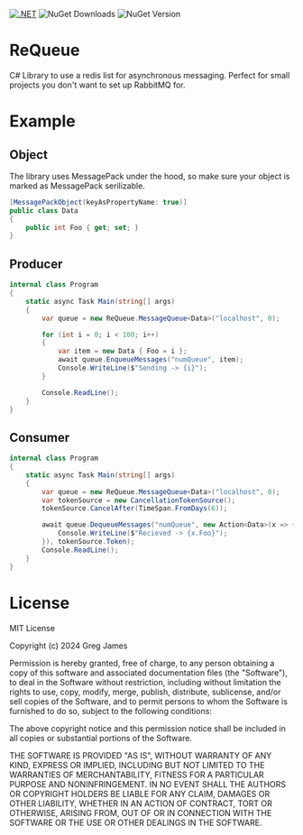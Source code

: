 [![.NET](https://github.com/gregyjames/ReQueue/actions/workflows/dotnet.yml/badge.svg)](https://github.com/gregyjames/ReQueue/actions/workflows/dotnet.yml)
![NuGet Downloads](https://img.shields.io/nuget/dt/ReQueue)
![NuGet Version](https://img.shields.io/nuget/v/ReQueue)

# ReQueue
C# Library to use a redis list for asynchronous messaging. Perfect for small projects you don't want to set up RabbitMQ for.

# Example
## Object 
The library uses MessagePack under the hood, so make sure your object is marked as MessagePack serilizable. 
```csharp
[MessagePackObject(keyAsPropertyName: true)]
public class Data
{
    public int Foo { get; set; }
}
```

## Producer
```csharp
internal class Program
{
    static async Task Main(string[] args)
    {
        var queue = new ReQueue.MessageQueue<Data>("localhost", 0);

        for (int i = 0; i < 100; i++)
        {
            var item = new Data { Foo = i };
            await queue.EnqueueMessages("numQueue", item);
            Console.WriteLine($"Sending -> {i}");
        }

        Console.ReadLine();
    }
}
```

## Consumer
```csharp
internal class Program
{
    static async Task Main(string[] args)
    {
        var queue = new ReQueue.MessageQueue<Data>("localhost", 0);
        var tokenSource = new CancellationTokenSource();
        tokenSource.CancelAfter(TimeSpan.FromDays(6));

        await queue.DequeueMessages("numQueue", new Action<Data>(x => {
            Console.WriteLine($"Recieved -> {x.Foo}");
        }), tokenSource.Token);
        Console.ReadLine();
    }
}
```

# License
MIT License

Copyright (c) 2024 Greg James

Permission is hereby granted, free of charge, to any person obtaining a copy
of this software and associated documentation files (the "Software"), to deal
in the Software without restriction, including without limitation the rights
to use, copy, modify, merge, publish, distribute, sublicense, and/or sell
copies of the Software, and to permit persons to whom the Software is
furnished to do so, subject to the following conditions:

The above copyright notice and this permission notice shall be included in all
copies or substantial portions of the Software.

THE SOFTWARE IS PROVIDED "AS IS", WITHOUT WARRANTY OF ANY KIND, EXPRESS OR
IMPLIED, INCLUDING BUT NOT LIMITED TO THE WARRANTIES OF MERCHANTABILITY,
FITNESS FOR A PARTICULAR PURPOSE AND NONINFRINGEMENT. IN NO EVENT SHALL THE
AUTHORS OR COPYRIGHT HOLDERS BE LIABLE FOR ANY CLAIM, DAMAGES OR OTHER
LIABILITY, WHETHER IN AN ACTION OF CONTRACT, TORT OR OTHERWISE, ARISING FROM,
OUT OF OR IN CONNECTION WITH THE SOFTWARE OR THE USE OR OTHER DEALINGS IN THE
SOFTWARE.
